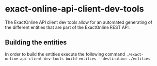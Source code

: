 # exact-online-api-client-dev-tools
The ExactOnline API client dev tools allow for an automated
generating of the different entities that are part of the ExactOnline
REST API.

## Building the entities
In order to build the entities execute the following command
`./exact-online-api-client-dev-tools build-entities --destination ./entities`  